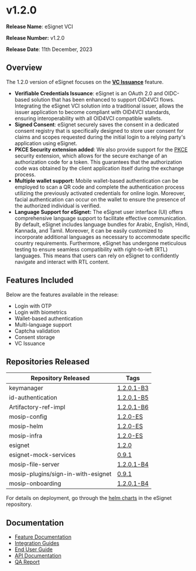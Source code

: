 # v1.2.0

**Release Name**: eSignet VCI

**Release Number:** v1.2.0

**Release Date**: 11th December, 2023

## Overview

The 1.2.0 version of eSignet focuses on the [**VC Issuance**](../../integration/vc-issuance.md) feature.

* **Verifiable Credentials Issuance**: eSignet is an OAuth 2.0 and OIDC-based solution that has been enhanced to support OID4VCI flows. Integrating the eSignet VCI solution into a traditional issuer, allows the issuer application to become compliant with OID4VCI standards, ensuring interoperability with all OID4VCI compatible wallets.
* **Signed Consent**: eSignet securely saves the consent in a dedicated consent registry that is specifically designed to store user consent for claims and scopes requested during the initial login to a relying party's application using eSignet.
* **PKCE Security extension added**: We also provide support for the [PKCE](https://www.rfc-editor.org/rfc/rfc7636) security extension, which allows for the secure exchange of an authorization code for a token. This guarantees that the authorization code was obtained by the client application itself during the exchange process.
* **Multiple wallet support:** Mobile wallet-based authentication can be employed to scan a QR code and complete the authentication process utilizing the previously activated credentials for online login. Moreover, facial authentication can occur on the wallet to ensure the presence of the authorized individual is verified.
* **Language Support for eSignet:** The eSignet user interface (UI) offers comprehensive language support to facilitate effective communication. By default, eSignet includes language bundles for Arabic, English, Hindi, Kannada, and Tamil. Moreover, it can be easily customized to incorporate additional languages as necessary to accommodate specific country requirements. Furthermore, eSignet has undergone meticulous testing to ensure seamless compatibility with right-to-left (RTL) languages. This means that users can rely on eSignet to confidently navigate and interact with RTL content.

## Features Included

Below are the features available in the release:

* Login with OTP
* Login with biometrics
* Wallet-based authentication
* Multi-language support
* Captcha validation
* Consent storage
* VC Issuance

## Repositories Released

| Repository Released                | Tags                                                                         |
| ---------------------------------- | ---------------------------------------------------------------------------- |
| keymanager                         | [1.2.0.1-B3](https://github.com/mosip/keymanager/tree/v1.2.0.1-B3)           |
| id-authentication                  | [1.2.0.1-B5](https://github.com/mosip/id-authentication/tree/v1.2.0.1-B5)    |
| Artifactory-ref-impl               | [1.2.0.1-B6](https://github.com/mosip/artifactory-ref-impl/tree/v1.2.0.1-B6) |
| mosip-config                       | [1.2.0-ES](https://github.com/mosip/mosip-config/tree/v1.2.0-ES)             |
| mosip-helm                         | [1.2.0-ES](https://github.com/mosip/mosip-helm/tree/v1.2.0-ES)               |
| mosip-infra                        | [1.2.0-ES](https://github.com/mosip/mosip-infra/tree/v1.2.0-ES)              |
| esignet                            | [1.2.0](https://github.com/mosip/esignet/tree/v1.2.0)                        |
| esignet-mock-services              | [0.9.1](https://github.com/mosip/esignet-mock-services/tree/v0.9.1)          |
| mosip-file-server                  | [1.2.0.1-B4](https://github.com/mosip/mosip-file-server/tree/v1.2.0.1-B4)    |
| mosip-plugins/sign-in-with-esignet | [0.9.1](https://github.com/mosip/mosip-plugins/tree/v0.9.1)                  |
| mosip-onboarding                   | [1.2.0.1-B4](https://github.com/mosip/mosip-onboarding/tree/v1.2.0.1-B4)     |

For details on deployment, go through the [helm charts](https://github.com/mosip/esignet/tree/v1.1.0/helm) in the eSignet repository.

## Documentation

* [Feature Documentation](../../overview/features/)
* [Integration Guides](../../integration/)
* [End User Guide](../../end-user-guide/)
* [API Documentation](https://github.com/mosip/esignet/blob/v1.2.0/docs/idp-oidc-service-openapi.yaml)
* [QA Report](test-report/)
